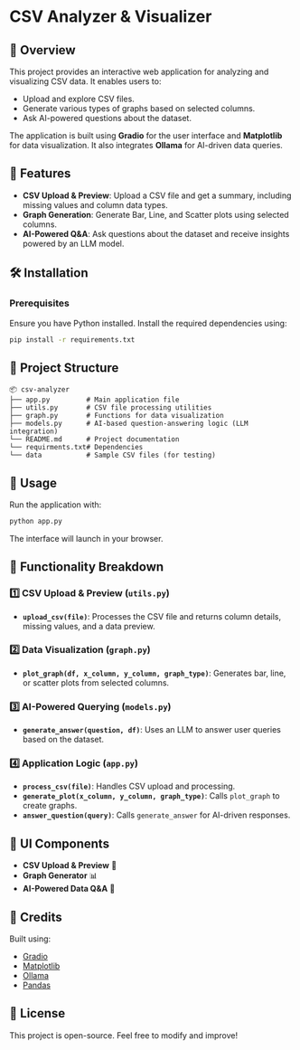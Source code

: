 # CSV Analyzer & Visualizer

## 📌 Overview
This project provides an interactive web application for analyzing and visualizing CSV data. It enables users to:
- Upload and explore CSV files.
- Generate various types of graphs based on selected columns.
- Ask AI-powered questions about the dataset.

The application is built using **Gradio** for the user interface and **Matplotlib** for data visualization. It also integrates **Ollama** for AI-driven data queries.

## 🚀 Features
- **CSV Upload & Preview**: Upload a CSV file and get a summary, including missing values and column data types.
- **Graph Generation**: Generate Bar, Line, and Scatter plots using selected columns.
- **AI-Powered Q&A**: Ask questions about the dataset and receive insights powered by an LLM model.

## 🛠️ Installation
### Prerequisites
Ensure you have Python installed. Install the required dependencies using:
```sh
pip install -r requirements.txt
```

## 📂 Project Structure
```
📦 csv-analyzer
├── app.py         # Main application file
├── utils.py       # CSV file processing utilities
├── graph.py       # Functions for data visualization
├── models.py      # AI-based question-answering logic (LLM integration)
└── README.md      # Project documentation
└── requirments.txt# Dependencies
└── data           # Sample CSV files (for testing)
```


## 🎯 Usage
Run the application with:
```sh
python app.py
```
The interface will launch in your browser.

## 📌 Functionality Breakdown
### 1️⃣ **CSV Upload & Preview** (`utils.py`)
- **`upload_csv(file)`**: Processes the CSV file and returns column details, missing values, and a data preview.

### 2️⃣ **Data Visualization** (`graph.py`)
- **`plot_graph(df, x_column, y_column, graph_type)`**: Generates bar, line, or scatter plots from selected columns.

### 3️⃣ **AI-Powered Querying** (`models.py`)
- **`generate_answer(question, df)`**: Uses an LLM to answer user queries based on the dataset.

### 4️⃣ **Application Logic** (`app.py`)
- **`process_csv(file)`**: Handles CSV upload and processing.
- **`generate_plot(x_column, y_column, graph_type)`**: Calls `plot_graph` to create graphs.
- **`answer_question(query)`**: Calls `generate_answer` for AI-driven responses.

## 🎨 UI Components
- **CSV Upload & Preview** 📂
- **Graph Generator** 📊
- **AI-Powered Data Q&A** 🤖

## 🔗 Credits
Built using:
- [Gradio](https://gradio.app/)
- [Matplotlib](https://matplotlib.org/)
- [Ollama](https://ollama.ai/)
- [Pandas](https://pandas.pydata.org/)

## 📜 License
This project is open-source. Feel free to modify and improve!
